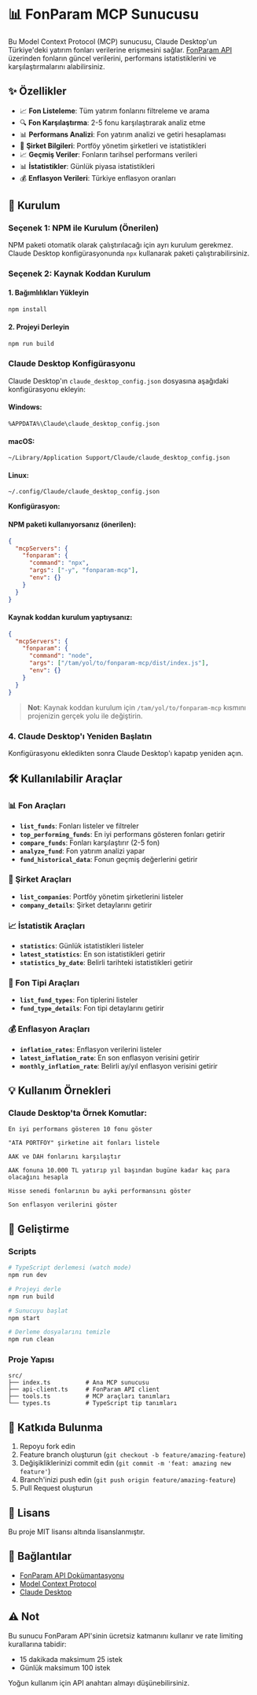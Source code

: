 # 📊 FonParam MCP Sunucusu

Bu Model Context Protocol (MCP) sunucusu, Claude Desktop'un Türkiye'deki yatırım fonları verilerine erişmesini sağlar. [FonParam API](https://api.fonparam.com) üzerinden fonların güncel verilerini, performans istatistiklerini ve karşılaştırmalarını alabilirsiniz.

## ✨ Özellikler

- 📈 **Fon Listeleme**: Tüm yatırım fonlarını filtreleme ve arama
- 🔍 **Fon Karşılaştırma**: 2-5 fonu karşılaştırarak analiz etme
- 📊 **Performans Analizi**: Fon yatırım analizi ve getiri hesaplaması
- 🏢 **Şirket Bilgileri**: Portföy yönetim şirketleri ve istatistikleri
- 📈 **Geçmiş Veriler**: Fonların tarihsel performans verileri
- 📊 **İstatistikler**: Günlük piyasa istatistikleri
- 💰 **Enflasyon Verileri**: Türkiye enflasyon oranları

## 🚀 Kurulum

### Seçenek 1: NPM ile Kurulum (Önerilen)

NPM paketi otomatik olarak çalıştırılacağı için ayrı kurulum gerekmez. Claude Desktop konfigürasyonunda `npx` kullanarak paketi çalıştırabilirsiniz.

### Seçenek 2: Kaynak Koddan Kurulum

#### 1. Bağımlılıkları Yükleyin

```bash
npm install
```

#### 2. Projeyi Derleyin

```bash
npm run build
```

### Claude Desktop Konfigürasyonu

Claude Desktop'ın `claude_desktop_config.json` dosyasına aşağıdaki konfigürasyonu ekleyin:

#### Windows:
```
%APPDATA%\Claude\claude_desktop_config.json
```

#### macOS:
```
~/Library/Application Support/Claude/claude_desktop_config.json
```

#### Linux:
```
~/.config/Claude/claude_desktop_config.json
```

**Konfigürasyon:**

#### NPM paketi kullanıyorsanız (önerilen):
```json
{
  "mcpServers": {
    "fonparam": {
      "command": "npx",
      "args": ["-y", "fonparam-mcp"],
      "env": {}
    }
  }
}
```

#### Kaynak koddan kurulum yaptıysanız:
```json
{
  "mcpServers": {
    "fonparam": {
      "command": "node",
      "args": ["/tam/yol/to/fonparam-mcp/dist/index.js"],
      "env": {}
    }
  }
}
```

> **Not**: Kaynak koddan kurulum için `/tam/yol/to/fonparam-mcp` kısmını projenizin gerçek yolu ile değiştirin.

### 4. Claude Desktop'ı Yeniden Başlatın

Konfigürasyonu ekledikten sonra Claude Desktop'ı kapatıp yeniden açın.

## 🛠️ Kullanılabilir Araçlar

### 📊 Fon Araçları

- **`list_funds`**: Fonları listeler ve filtreler
- **`top_performing_funds`**: En iyi performans gösteren fonları getirir
- **`compare_funds`**: Fonları karşılaştırır (2-5 fon)
- **`analyze_fund`**: Fon yatırım analizi yapar
- **`fund_historical_data`**: Fonun geçmiş değerlerini getirir

### 🏢 Şirket Araçları

- **`list_companies`**: Portföy yönetim şirketlerini listeler
- **`company_details`**: Şirket detaylarını getirir

### 📈 İstatistik Araçları

- **`statistics`**: Günlük istatistikleri listeler
- **`latest_statistics`**: En son istatistikleri getirir
- **`statistics_by_date`**: Belirli tarihteki istatistikleri getirir

### 🎯 Fon Tipi Araçları

- **`list_fund_types`**: Fon tiplerini listeler
- **`fund_type_details`**: Fon tipi detaylarını getirir

### 💰 Enflasyon Araçları

- **`inflation_rates`**: Enflasyon verilerini listeler
- **`latest_inflation_rate`**: En son enflasyon verisini getirir
- **`monthly_inflation_rate`**: Belirli ay/yıl enflasyon verisini getirir

## 💡 Kullanım Örnekleri

### Claude Desktop'ta Örnek Komutlar:

```
En iyi performans gösteren 10 fonu göster
```

```
"ATA PORTFÖY" şirketine ait fonları listele
```

```
AAK ve DAH fonlarını karşılaştır
```

```
AAK fonuna 10.000 TL yatırıp yıl başından bugüne kadar kaç para olacağını hesapla
```

```
Hisse senedi fonlarının bu ayki performansını göster
```

```
Son enflasyon verilerini göster
```

## 🔧 Geliştirme

### Scripts

```bash
# TypeScript derlemesi (watch mode)
npm run dev

# Projeyi derle
npm run build

# Sunucuyu başlat
npm start

# Derleme dosyalarını temizle
npm run clean
```

### Proje Yapısı

```
src/
├── index.ts          # Ana MCP sunucusu
├── api-client.ts     # FonParam API client
├── tools.ts          # MCP araçları tanımları
└── types.ts          # TypeScript tip tanımları
```

## 🤝 Katkıda Bulunma

1. Repoyu fork edin
2. Feature branch oluşturun (`git checkout -b feature/amazing-feature`)
3. Değişikliklerinizi commit edin (`git commit -m 'feat: amazing new feature'`)
4. Branch'inizi push edin (`git push origin feature/amazing-feature`)
5. Pull Request oluşturun

## 📜 Lisans

Bu proje MIT lisansı altında lisanslanmıştır.

## 🔗 Bağlantılar

- [FonParam API Dokümantasyonu](https://api.fonparam.com/api-docs)
- [Model Context Protocol](https://modelcontextprotocol.io/)
- [Claude Desktop](https://claude.ai/desktop)

## ⚠️ Not

Bu sunucu FonParam API'sinin ücretsiz katmanını kullanır ve rate limiting kurallarına tabidir:
- 15 dakikada maksimum 25 istek
- Günlük maksimum 100 istek

Yoğun kullanım için API anahtarı almayı düşünebilirsiniz. 